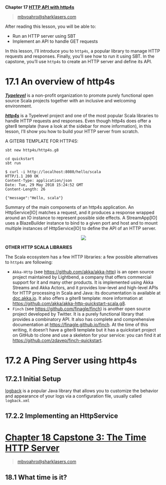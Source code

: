 **Chapter 17 [HTTP API with http4s](https://livebook.manning.com/book/get-programming-with-scala/chapter-17/v-4/1)**

> mbvoahro@sharklasers.com

After reading this lesson, you will be able to:
- Run an HTTP server using SBT
- Implement an API to handle GET requests

In this lesson, I’ll introduce you to `http4s`, a popular library to manage HTTP requests and responses. Finally, you’ll see how to run it using SBT. In the capstone, you’ll use `http4s` to create an HTTP server and define its API.

# 17.1  An overview of http4s
[**_Typelevel_**](https://typelevel.org/) is a non-profit organization to promote purely functional open source Scala projects together with an inclusive and welcoming environment.

[**_http4s_**](https://http4s.org/) is a Typelevel project and one of the most popular Scala libraries to handle HTTP requests and responses. Even though http4s does offer a giter8 template (have a look at the sidebar for more information), in this lesson, I’ll show you how to build your HTTP server from scratch.


A GITER8 TEMPLATE FOR HTTP4S:
```
sbt new http4s/http4s.g8
```
```
cd quickstart
sbt run
```
```
$ curl -i http://localhost:8080/hello/scala
HTTP/1.1 200 OK
Content-Type: application/json
Date: Tue, 29 May 2018 15:24:52 GMT
Content-Length: 26

{"message":"Hello, scala"}
```

Summary of the main components of an http4s application. An HttpService[IO] matches a request, and it produces a response wrapped around an IO instance to represent possible side effects. A StreamApp[IO] uses a BlazeBuilder instance to bind to a given port and host and to mount multiple instances of HttpService[IO] to define the API of an HTTP server.

<div align="center">
    <img src="https://dpzbhybb2pdcj.cloudfront.net/sfregola/v-4/Figures/image034.png">
</div>

**OTHER HTTP SCALA LIBRARIES**

The Scala ecosystem has a few HTTP libraries: a few possible alternatives to `http4s` are following:
- `Akka-Http` (see https://github.com/akka/akka-http) is an open source project maintained by Lightbend, a company that offers commercial support for it and many other products. It is implemented using Akka Streams and Akka Actors, and it provides low-level and high-level APIs for HTTP processing in Scala and Java: its documentation is available at [doc.akka.io](https://akka.io/docs/). It also offers a giter8 template: more information at https://github.com/akka/akka-http-quickstart-scala.g8.
- `Finch` (see https://github.com/finagle/finch) is another open source project developed by Twitter. It is a purely functional library that provides a combinatory API. It also has complete and comprehensive documentation at https://finagle.github.io/finch. At the time of this writing, it doesn’t have a giter8 template but it has a quickstart project on GitHub to clone and use a skeleton for your service: you can find it at https://github.com/zdavep/finch-quickstart.


# 17.2   A Ping Server using http4s
## 17.2.1   Initial Setup
[logback](https://logback.qos.ch) is a popular Java library that allows you to customize the behavior and appearance of your logs via a configuration file, usually called `logback.xml`

## 17.2.2   Implementing an HttpService

# [Chapter 18 Capstone 3: The Time HTTP Server](https://livebook.manning.com/book/get-programming-with-scala/chapter-18/v-4/9)

> mbvoahro@sharklasers.com

## 18.1   What time is it?
